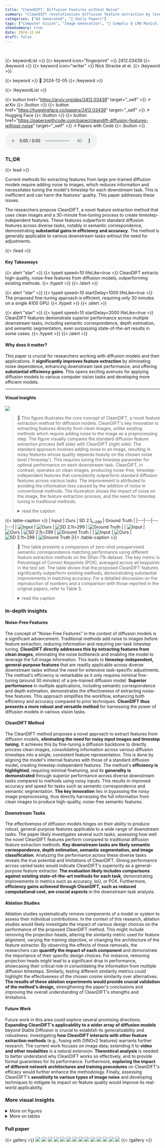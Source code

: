 ```yaml
---
title: "CleanDIFT: Diffusion Features without Noise"
summary: "CleanDIFT revolutionizes diffusion feature extraction by leveraging clean images and a lightweight fine-tuning method, significantly boosting performance across various tasks without noise or timestep..."
categories: ["AI Generated", "🤗 Daily Papers"]
tags: ["Computer Vision", "Image Generation", "🏢 CompVis @ LMU Munich, MCML",]
showSummary: true
date: 2024-12-04
draft: false
---
```


<br>

{{< keywordList >}}
{{< keyword icon="fingerprint" >}} 2412.03439 {{< /keyword >}}
{{< keyword icon="writer" >}} Nick Stracke et el. {{< /keyword >}}
 
{{< keyword >}} 🤗 2024-12-05 {{< /keyword >}}
 
{{< /keywordList >}}

{{< button href="https://arxiv.org/abs/2412.03439" target="_self" >}}
↗ arXiv
{{< /button >}}
{{< button href="https://huggingface.co/papers/2412.03439" target="_self" >}}
↗ Hugging Face
{{< /button >}}
{{< button href="https://paperswithcode.com/paper/cleandift-diffusion-features-without-noise" target="_self" >}}
↗ Papers with Code
{{< /button >}}



<audio controls>
    <source src="https://ai-paper-reviewer.com/2412.03439/podcast.wav" type="audio/wav">
    Your browser does not support the audio element.
</audio>


### TL;DR


{{< lead >}}

Current methods for extracting features from large pre-trained diffusion models require adding noise to images, which reduces information and necessitates tuning the model's timestep for each downstream task. This is inefficient and can harm the features' quality.  This paper addresses these issues.

The researchers propose CleanDIFT, a novel feature extraction method that uses clean images and a 30-minute fine-tuning process to create timestep-independent features.  These features outperform standard diffusion features across diverse tasks, notably in semantic correspondence, demonstrating **substantial gains in efficiency and accuracy**.  The method is generally applicable to various downstream tasks without the need for adjustments.

{{< /lead >}}


#### Key Takeaways

{{< alert "star" >}}
{{< typeit speed=10 lifeLike=true >}} CleanDIFT extracts high-quality, noise-free features from diffusion models, outperforming existing methods. {{< /typeit >}}
{{< /alert >}}

{{< alert "star" >}}
{{< typeit speed=10 startDelay=1000 lifeLike=true >}} The proposed fine-tuning approach is efficient, requiring only 30 minutes on a single A100 GPU. {{< /typeit >}}
{{< /alert >}}

{{< alert "star" >}}
{{< typeit speed=10 startDelay=2000 lifeLike=true >}} CleanDIFT features demonstrate superior performance across multiple downstream tasks, including semantic correspondence, depth estimation, and semantic segmentation, even surpassing state-of-the-art results in some cases. {{< /typeit >}}
{{< /alert >}}

#### Why does it matter?
This paper is crucial for researchers working with diffusion models and their applications.  It **significantly improves feature extraction** by eliminating noise dependence, enhancing downstream task performance, and offering **substantial efficiency gains**. This opens exciting avenues for applying diffusion models to various computer vision tasks and developing more efficient models.

------
#### Visual Insights



![](https://arxiv.org/html/2412.03439/extracted/6045344/images/diffusion_feature_noise.png)

> 🔼 This figure illustrates the core concept of CleanDIFT, a novel feature extraction method for diffusion models.  CleanDIFT's key innovation is extracting features directly from *clean* images, unlike existing methods which require adding noise to the image as a preprocessing step.  The figure visually compares the standard diffusion feature extraction process (left side) with CleanDIFT (right side). The standard approach involves adding noise to an image, resulting in noisy features whose quality depends heavily on the chosen noise level ('timestep').  This requires tuning the timestep parameter for optimal performance on each downstream task.  CleanDIFT, in contrast, operates on clean images, producing noise-free, timestep-independent features that consistently outperform standard diffusion features across various tasks.  The improvement is attributed to avoiding the information loss caused by the addition of noise in conventional methods. The illustration shows the impact of noise on the image, the feature extraction process, and the need for timestep tuning in traditional methods.
> <details>
> <summary>read the caption</summary>
> Figure 1: Our proposed CleanDIFT feature extraction method yields noise-free, timestep-independent, general-purpose features that significantly outperform standard diffusion features. CleanDIFT operates on clean images, while extracting diffusion features with existing approaches requires adding noise to an image before passing it through the model. Adding noise reduces the information present in the image and requires tuning a timestep per downstream task.
> </details>





{{< table-caption >}}
| Input | Ours | SD 2.1<sub>t=299</sub> | Ground Truth |
|---|---|---|---| 
| ![Input](https://arxiv.org/html/2412.03439/extracted/6045344/images/depth_input.png) | ![Ours](https://arxiv.org/html/2412.03439/extracted/6045344/images/depth_student.png) | ![SD 2.1<sub>t=299</sub>](https://arxiv.org/html/2412.03439/extracted/6045344/images/depth/2/t299.png) | ![Ground Truth](https://arxiv.org/html/2412.03439/extracted/6045344/images/depth/1/gt.png) |
| ![Input](https://arxiv.org/html/2412.03439/extracted/6045344/images/depth/2/input.png) | ![Ours](https://arxiv.org/html/2412.03439/extracted/6045344/images/depth/2/s.png) | ![SD 2.1<sub>t=299</sub>](https://arxiv.org/html/2412.03439/extracted/6045344/images/depth/2/t299.png) | ![Ground Truth](https://arxiv.org/html/2412.03439/extracted/6045344/images/depth/2/gt.png) |
| ![Input](https://arxiv.org/html/2412.03439/extracted/6045344/images/depth/3/input.png) | ![Ours](https://arxiv.org/html/2412.03439/extracted/6045344/images/depth/3/s.png) | ![SD 2.1<sub>t=299</sub>](https://arxiv.org/html/2412.03439/extracted/6045344/images/depth/3/t299.png) | ![Ground Truth](https://arxiv.org/html/2412.03439/extracted/6045344/images/depth/3/gt.png) |{{< /table-caption >}}

> 🔼 This table presents a comparison of zero-shot unsupervised semantic correspondence matching performance using different feature extraction methods on the SPair-71k dataset.  The key metric is Percentage of Correct Keypoints (PCK), averaged across all keypoints in the test set. The table shows that the proposed CleanDIFT features significantly outperform existing methods, demonstrating substantial improvements in matching accuracy.  For a detailed discussion on the reproduction of numbers and a comparison with those reported in the original papers, refer to Table 5.
> <details>
> <summary>read the caption</summary>
> Table 1: Zero-shot unsupervised semantic correspondence matching performance comparison on SPair71k [31]. Our improved features consistently lead to substantial improvements in matching performance. We report PCK on the test split of SPair71k, aggregated per point. Numbers are reproduced, for a discussion and comparison to reported numbers view Tab. 5.
> </details>





### In-depth insights


#### Noise-Free Features
The concept of "Noise-Free Features" in the context of diffusion models is a significant advancement.  Traditional methods add noise to images before feature extraction, reducing information and requiring per-task timestep tuning.  **CleanDIFT directly addresses this by extracting features from clean images**, eliminating the noise bottleneck and enabling the model to leverage the full image information. This leads to **timestep-independent, general-purpose features** that are readily applicable across diverse downstream tasks without the need for extensive task-specific adjustments.  The method's efficiency is remarkable as it only requires minimal fine-tuning (around 30 minutes) of a pre-trained diffusion model.  **Superior performance** in multiple applications, including semantic correspondence and depth estimation, demonstrates the effectiveness of extracting noise-free features.  This approach simplifies the workflow, enhancing both efficiency and accuracy compared to prior techniques. **CleanDIFT thus presents a more robust and versatile method** for harnessing the power of diffusion models in various vision tasks.

#### CleanDIFT Method
The CleanDIFT method proposes a novel approach to extract features from diffusion models, **eliminating the need for noisy input images and timestep tuning**.  It achieves this by fine-tuning a diffusion backbone to directly process clean images, consolidating information across various diffusion timesteps into a single, consistent feature representation.  This is done by aligning the model's internal features with those of a standard diffusion model, creating timestep-independent features.  The method's **efficiency is highlighted**, requiring minimal finetuning, and its **generality is demonstrated** through superior performance across diverse downstream tasks compared to methods using noisy inputs.  This results in improved accuracy and speed for tasks such as semantic correspondence and semantic segmentation.  **The key innovation** lies in bypassing the noisy image preprocessing, thus directly harnessing the full information from clean images to produce high-quality, noise-free semantic features.

#### Downstream Tasks
The effectiveness of diffusion models hinges on their ability to produce robust, general-purpose features applicable to a wide range of downstream tasks.  The paper likely investigates several such tasks, assessing how well the novel CleanDIFT features perform compared to traditional diffusion feature extraction methods.  **Key downstream tasks are likely semantic correspondence, depth estimation, semantic segmentation, and image classification.**  Analyzing the performance across these diverse tasks reveals the true potential and limitations of CleanDIFT.  Strong performance across varied tasks would indicate CleanDIFT's superiority as a general-purpose feature extractor.  **The evaluation likely includes comparisons against existing state-of-the-art methods for each task**, demonstrating improvements in metrics such as accuracy, IoU, or PCK.  Furthermore, **efficiency gains achieved through CleanDIFT, such as reduced computational cost, are crucial aspects** in the downstream task analysis.

#### Ablation Studies
Ablation studies systematically remove components of a model or system to assess their individual contributions.  In the context of this research, ablation studies would likely investigate the impact of various design choices on the performance of the proposed CleanDIFT method.  This might include removing the projection heads, altering the similarity metric used for feature alignment, varying the training objective, or changing the architecture of the feature extractor.  By observing the effects of these removals, the researchers can **quantify the impact of each component** and demonstrate the importance of their specific design choices.  For instance, removing projection heads might lead to a significant drop in performance, showcasing their critical role in consolidating the information from multiple diffusion timesteps.  Similarly, testing different similarity metrics could highlight the effectiveness of the chosen cosine similarity over alternatives.  **The results of these ablation experiments would provide crucial validation of the method's design,** strengthening the paper's conclusions and improving the overall understanding of CleanDIFT's strengths and limitations.

#### Future Work
Future work in this area could explore several promising directions.  **Expanding CleanDIFT's applicability to a wider array of diffusion models** beyond Stable Diffusion is crucial to establish its generalizability and robustness.  Investigating **how CleanDIFT interacts with other feature extraction methods** (e.g., fusing with DINOv2 features) warrants further research.  The current work focuses on image data; extending it to **video and other modalities** is a natural extension.  **Theoretical analysis** is needed to better understand why CleanDIFT works so effectively, and to provide formal guarantees for its performance.  Furthermore, **exploring the impact of different network architectures and training procedures** on CleanDIFT's efficacy would further enhance the methodology. Finally, assessing CleanDIFT's **sensitivity to various types of image noise** and developing techniques to mitigate its impact on feature quality would improve its real-world applicability.


### More visual insights

<details>
<summary>More on figures
</summary>


![](https://arxiv.org/html/2412.03439/x2.png)

> 🔼 This figure compares the reconstruction of an image using a diffusion model with and without added noise. Panel (a) shows a reconstruction without noise, where the model is directly given a clean image. Panel (b) shows reconstruction with added noise (t=261), a typical approach for existing diffusion feature extraction methods, where the model attempts to recover the clean image from a noisy input. By comparing the two panels, it highlights that adding noise greatly reduces the information available for feature extraction, leading to lower quality features. This is because the model is trained to remove noise, making its internal representation primarily centered on noise patterns rather than semantic content. The proposed method avoids this issue by extracting features directly from clean images.
> <details>
> <summary>read the caption</summary>
> Figure 2: Deterioration of Diffusion Features. As current methods need to pass noisy images to the model to obtain useful features, they significantly reduce the information available. We alleviate this problem by obtaining useful features without noise, improving the performance of downstream tasks.
> </details>



![](https://arxiv.org/html/2412.03439/x3.png)

> 🔼 This figure shows the fraction of variance in diffusion features explained by the clean image and the added noise at different timesteps.  The x-axis represents the timestep (t), ranging from 0 (clean image) to 999 (pure noise).  The y-axis represents the fraction of variance explained.  Two lines are plotted: one shows the variance explained by the clean image at t=0, and the other shows the variance explained by the added noise at t=999.  The figure demonstrates that even at relatively low timesteps (like t=261, used by the DIFT method), a significant portion of the features' variance is directly attributable to the added noise, highlighting a limitation of using noisy images for feature extraction.
> <details>
> <summary>read the caption</summary>
> Figure 3: Fraction of variance of diffusion features explained by 1) encoding the clean image at t=0𝑡0t=0italic_t = 0 (no additive noise), and 2) encoding just the added noise ϵbold-italic-ϵ\boldsymbol{\epsilon}bold_italic_ϵ at t=999𝑡999t=999italic_t = 999. Even at relatively low timesteps such as t=261𝑡261t=261italic_t = 261 as used by DIFT [54], a substantial part of the features directly depends only on the added noise.
> </details>



![](https://arxiv.org/html/2412.03439/x4.png)

> 🔼 The figure illustrates the training process of CleanDIFT.  A clean image is input to a trainable feature extraction model (CleanDIFT), while a noisy version of the same image (with noise level determined by timestep 't') is fed into a frozen diffusion model. Projection heads are used during training to align the features extracted by CleanDIFT with the features from the noisy diffusion model at each timestep.  Crucially, for downstream applications, these projection heads are discarded, and only the noise-free features directly from the CleanDIFT model are utilized.
> <details>
> <summary>read the caption</summary>
> Figure 4: Our training setup. We train our model to predict features from a clean input image, while the frozen diffusion model is fed the noisy image. The projection heads project our model’s features onto the noisy diffusion model features, given the noising timestep t𝑡titalic_t. For downstream tasks, we discard the projection heads and directly use our model’s internal representations as features.
> </details>



![](https://arxiv.org/html/2412.03439/x5.png)

> 🔼 This figure compares the performance of semantic correspondence matching using standard noisy diffusion features and CleanDIFT features at various noise levels. The x-axis represents the timestep (t), while the y-axis represents the percentage of correctly matched keypoints (PCK). The results show that CleanDIFT features consistently outperform standard noisy diffusion features across all timesteps.  Furthermore, it demonstrates that merely providing a clean image to a diffusion model without the addition of noise (i.e., a non-zero timestep) does not improve performance, highlighting the importance of CleanDIFT's noise-free approach.
> <details>
> <summary>read the caption</summary>
> Figure 5: Following [54], we evaluate semantic correspondence matching accuracy for different noise levels. Our feature extractor outperforms the standard noisy diffusion features across all timesteps t𝑡titalic_t. We additionally demonstrate that simply providing the diffusion model with a clean image and a non-zero timestep does not result in improved performance.
> </details>



![](https://arxiv.org/html/2412.03439/x6.png)

> 🔼 This figure compares semantic correspondence results obtained using standard diffusion features (DIFT [54] with SD 2.1 at timestep t=261) against results from CleanDIFT features.  The images visually demonstrate that CleanDIFT features produce significantly fewer incorrect matches in semantic correspondence tasks compared to the standard approach.  This showcases the improved accuracy and reliability of the proposed CleanDIFT feature extraction method.
> <details>
> <summary>read the caption</summary>
> Figure 6: Semantic correspondence results using DIFT [54] features with the standard SD 2.1 (t=261𝑡261t=261italic_t = 261) and our CleanDIFT features. Our clean features show significantly less incorrect matches than the base diffusion model.
> </details>



![](https://arxiv.org/html/2412.03439/x7.png)

> 🔼 This figure presents a qualitative comparison of depth estimation results obtained using standard diffusion features and CleanDIFT features on the NYUv2 dataset.  The images show that CleanDIFT features produce depth maps with significantly less noise and finer details compared to those generated using standard diffusion features, leading to a substantial improvement in the accuracy and quality of depth estimation. The visual difference highlights the effectiveness of CleanDIFT in extracting cleaner and more informative features from the input images.
> <details>
> <summary>read the caption</summary>
> Figure 7: Qualitative results for depth estimation using a linear probe on diffusion features on NYUv2 [34]. Our CleanDIFT features enable substantially better depth estimation than standard diffusion features. Note how the CleanDIFT features are far less noisy when compared to the standard diffusion features.
> </details>



![](https://arxiv.org/html/2412.03439/x8.png)

> 🔼 Figure 8 shows the performance comparison of semantic segmentation using linear probes trained on CleanDIFT features and standard noisy diffusion features.  The x-axis represents the noise timestep (t), and the y-axis represents the mean Intersection over Union (mIOU) score, a common metric for evaluating semantic segmentation accuracy. The graph reveals that CleanDIFT features consistently achieve higher mIOU scores across various timesteps. Notably, while noisy diffusion features exhibit a strong dependence on the choice of timestep (with the optimal performance around t=100), CleanDIFT features demonstrate more consistent performance, suggesting their robustness and reduced sensitivity to the noise level. This highlights the benefit of using noise-free features for semantic segmentation.
> <details>
> <summary>read the caption</summary>
> Figure 8: Performance on semantic segmentation using linear probes. Our clean features outperform the noisy diffusion features for the best noising timestep t𝑡titalic_t. Semantic segmentation performance of a standard diffusion model heavily depends on the used noising timestep. Unlike for semantic correspondence matching, the optimal t𝑡titalic_t value appears to be around t=100𝑡100t=100italic_t = 100.
> </details>



![](https://arxiv.org/html/2412.03439/x9.png)

> 🔼 Figure 9 presents a qualitative comparison of semantic segmentation results obtained using standard Stable Diffusion (SD) features and CleanDIFT features on the Pascal VOC dataset.  The standard SD features utilize a timestep (t) of 100, determined in Figure 8 to yield the best quantitative performance. The comparison highlights the significant reduction in noise present in the segmentation maps generated by CleanDIFT features compared to those produced by standard SD features. This visual demonstration underscores CleanDIFT's effectiveness in generating cleaner and less noisy feature representations.
> <details>
> <summary>read the caption</summary>
> Figure 9: Qualitative results for semantic segmentation from diffusion features on Pascal VOC [15]. Standard SD features use t=100𝑡100t=100italic_t = 100 as the timestep, which we found to perform best quantitatively (c.f. Figure 8). Note how the CleanDIFT segmentation maps are far less noisy compared to those of the standard diffusion features.
> </details>



![](https://arxiv.org/html/2412.03439/x10.png)

> 🔼 This figure displays the classification accuracy achieved using a k-Nearest Neighbors (kNN) classifier with k=10 on the ImageNet1k dataset.  The results show the impact of different diffusion timesteps and feature maps from the diffusion model on the classification performance. Notably, using feature map #0 (the feature map with the lowest spatial resolution) consistently yields the highest classification accuracy across various timesteps.
> <details>
> <summary>read the caption</summary>
> Figure 10: Classification performance on ImageNet1k [10], using kNN classifier with k=10𝑘10k=10italic_k = 10 and cosine similarity as the distance metric. We sweep over different timesteps and feature maps. We find that the feature map with the lowest spatial resolution (feature map #0) yields the highest classification accuracy.
> </details>



</details>




<details>
<summary>More on tables
</summary>


{{< table-caption >}}
| Input | Ours | SD 2.1 |
|---|---|---|
| ![Refer to caption](https://arxiv.org/html/2412.03439/extracted/6045344/images/sem_seg/image_8_2.png) | ![Refer to caption](https://arxiv.org/html/2412.03439/extracted/6045344/images/sem_seg/mask_8_2_student.png) | ![Refer to caption](https://arxiv.org/html/2412.03439/extracted/6045344/images/sem_seg/mask_8_2_teacher.png) |
| ![Refer to caption](https://arxiv.org/html/2412.03439/extracted/6045344/images/sem_seg/image_9_1.png) | ![Refer to caption](https://arxiv.org/html/2412.03439/extracted/6045344/images/sem_seg/mask_9_1_student.png) | ![Refer to caption](https://arxiv.org/html/2412.03439/extracted/6045344/images/sem_seg/mask_9_1_teacher.png) |
| ![Refer to caption](https://arxiv.org/html/2412.03439/extracted/6045344/images/sem_seg/image_66_2.png) | ![Refer to caption](https://arxiv.org/html/2412.03439/extracted/6045344/images/sem_seg/mask_66_2_student.png) | ![Refer to caption](https://arxiv.org/html/2412.03439/extracted/6045344/images/sem_seg/mask_66_2_teacher.png) |{{< /table-caption >}}
> 🔼 This table presents a comparison of monocular depth estimation results on the NYUv2 dataset.  It compares the performance of a linear probe trained on standard noisy diffusion features against a linear probe trained on the proposed CleanDIFT noise-free features. The results show that CleanDIFT features significantly improve depth estimation accuracy.  Furthermore, it demonstrates that while a probe trained on noisy features can be applied to CleanDIFT features, the performance gain is smaller than when using a probe specifically trained on CleanDIFT features.
> <details>
> <summary>read the caption</summary>
> Table 2: Monocular Depth Estimation. Following [37], we evaluate metric depth prediction on NYUv2 [34] using a linear probe. Our clean features outperform the noisy features by a significant margin. Probes trained on the noisy features can be reused for the clean features, but incur a smaller performance gain.
> </details>

{{< table-caption >}}
| Input | Ours | SD 2.1 |
|---|---|---|
| ![Refer to caption](https://arxiv.org/html/2412.03439/extracted/6045344/images/sem_seg/image_0_0.png) | ![Refer to caption](https://arxiv.org/html/2412.03439/extracted/6045344/images/sem_seg/mask_0_0_student.png) | ![Refer to caption](https://arxiv.org/html/2412.03439/extracted/6045344/images/sem_seg/mask_0_0_teacher.png) |
| ![Refer to caption](https://arxiv.org/html/2412.03439/extracted/6045344/images/sem_seg/image_41_3.png) | ![Refer to caption](https://arxiv.org/html/2412.03439/extracted/6045344/images/sem_seg/mask_41_3_student.png) | ![Refer to caption](https://arxiv.org/html/2412.03439/extracted/6045344/images/sem_seg/mask_41_3_teacher.png) |
| ![Refer to caption](https://arxiv.org/html/2412.03439/extracted/6045344/images/sem_seg/image_67_2.png) | ![Refer to caption](https://arxiv.org/html/2412.03439/extracted/6045344/images/sem_seg/mask_67_2_student.png) | ![Refer to caption](https://arxiv.org/html/2412.03439/extracted/6045344/images/sem_seg/mask_67_2_teacher.png) |{{< /table-caption >}}
> 🔼 This table presents the ablation study results for evaluating the impact of different training objectives and the use of projection heads on the performance of the feature extraction model. The model's performance is measured using the Percentage of Correct Keypoints (PCK) metric, which is averaged across all keypoints in a subset of the SPair71k test set for zero-shot semantic correspondence matching.
> <details>
> <summary>read the caption</summary>
> Table 3: Ablation Study Results. We evaluate the feature extraction models’ performance for zero-shot semantic correspondence matching on a subset of the SPair71k test split. PCK is aggregated per point.
> </details>

{{< table-caption >}}
| Objective | Projection Heads | PCK@α (↑) αimg=0.1 | PCK@α (↑) αbbox=0.1 |
|---|---|---|---|
| Cosine Sim. | ✓ | **67.61** | **60.28** |
|  | ✗ | **67.37** | **60.22** |
| L2 | ✓ | 66.71 | 59.30 |
|  | ✗ | 66.65 | 59.34 |
| L1 | ✓ | 66.18 | 58.79 |
|  | ✗ | 66.07 | 59.01 |
| SD 2.1 | - | 63.41 | 55.92 |{{< /table-caption >}}
> 🔼 This table presents a detailed breakdown of the performance of three different methods (DIFT, A Tale of Two Features, and Telling Left from Right) for zero-shot unsupervised semantic correspondence matching on the SPair71k dataset.  The performance is measured using the Percentage of Correct Keypoints (PCK) metric at α=0.1, considering both the image size and bounding box size as error margins. Results are shown for each category within the dataset, with the three categories exhibiting the largest performance improvements highlighted. The table also includes comparisons with the original results reported in the referenced papers.
> <details>
> <summary>read the caption</summary>
> Table 4: Reproduced results for zero-shot unsupervised semantic correspondence matching, evaluated on SPair71k [31]. The three categories for which we observe the largest overall gains are marked in blue. We report PCK@α=0.1𝛼0.1\alpha=0.1italic_α = 0.1 with an error margin relative to bounding box sizes on the test split of SPair71k, aggregated per point and per category. We compare our reproductions against the papers’ reported numbers in Tab. 5
> </details>

{{< table-caption >}}
| Method | Our Features | Aero | Bike | Bird | Boat | Bottle | Bus | Car | Cat | Chair | Cow | Dog | Horse | Motor | Person | Plant | Sheep | Train | TV | All |
|---|---|---|---|---|---|---|---|---|---|---|---|---|---|---|---|---|---|---|---|---|
| DIFT [54] | ✗ | 63.41 | 55.10 | 80.40 | 34.55 | 46.15 | 52.26 | 48.02 | 75.86 | 39.46 | 75.57 | 55.00 | 61.71 | 53.32 | 46.53 | 56.36 | 57.68 | 71.30 | 63.63 | 59.57 |
|  | ✓ | 63.72 | 55.90 | 80.50 | 35.40 | 49.36 | 53.46 | 48.08 | 75.78 | 43.10 | 76.20 | 55.69 | 61.01 | 54.17 | 49.14 | 62.56 | 58.37 | 74.63 | 71.54 | 61.43¹⁸ |
| A Tale of Two Features [58] | ✗ | 71.26 | 62.23 | 87.01 | 37.24 | 53.78 | 54.32 | 51.20 | 78.61 | 46.50 | 78.93 | 64.43 | 69.47 | 62.23 | 69.27 | 59.28 | 68.03 | 65.40 | 53.81 | 63.73 |
|  | ✓ | 71.12 | 62.70 | 87.42 | 38.33 | 54.78 | 54.67 | 51.20 | 78.52 | 47.86 | 79.38 | 64.88 | 69.18 | 62.61 | 69.72 | 62.82 | 68.87 | 67.51 | 59.04 | 64.81¹⁸ |
| Telling Left from Right [59] | ✗ | 78.14 | 66.37 | 89.60 | 43.74 | 53.29 | 66.61 | 59.94 | 82.66 | 51.75 | 82.79 | 68.95 | 74.91 | 65.84 | 71.67 | 57.71 | 72.24 | 83.46 | 49.66 | 68.64 |
|  | ✓ | 77.17 | 65.65 | 89.58 | 44.24 | 54.27 | 67.24 | 60.63 | 82.33 | 56.57 | 82.53 | 68.37 | 75.91 | 65.99 | 71.37 | 62.29 | 70.42 | 84.58 | 59.84 | 69.99¹⁸ |{{< /table-caption >}}
> 🔼 This table compares the reproduced results of zero-shot semantic correspondence matching performance on the SPair71k dataset [31] against the values reported in three different papers ([54], [58], [59]). The discrepancies in performance are attributed to the fact that the papers [58] and [59] utilize a CLIP image embedding conditioning mechanism [56] which was fine-tuned for the related task of panoptic segmentation.  Since this additional conditioning mechanism is not a zero-shot approach, the authors of the current paper excluded it from their reproduction for a fair comparison.
> <details>
> <summary>read the caption</summary>
> Table 5: Reproduced vs reported numbers for zero-shot semantic correspondences, evaluated on SPair71k [31]. A Tale of Two Features [58] and Telling Left from Right [59] report higher PCK values than our reproduction because they utilize a conditioning mechanism on CLIP image embeddings from [56] that was fine-tuned for panoptic segmentation. As this task is related to semantic correspondence matching, we do not consider using this conditioning mechanism fair in comparison to other zero-shot approaches for semantic correspondences. Therefore, we exclude it from our reproductions.
> </details>

</details>




### Full paper

{{< gallery >}}
<img src="https://ai-paper-reviewer.com/2412.03439/1.png" class="grid-w50 md:grid-w33 xl:grid-w25" />
<img src="https://ai-paper-reviewer.com/2412.03439/2.png" class="grid-w50 md:grid-w33 xl:grid-w25" />
<img src="https://ai-paper-reviewer.com/2412.03439/3.png" class="grid-w50 md:grid-w33 xl:grid-w25" />
<img src="https://ai-paper-reviewer.com/2412.03439/4.png" class="grid-w50 md:grid-w33 xl:grid-w25" />
<img src="https://ai-paper-reviewer.com/2412.03439/5.png" class="grid-w50 md:grid-w33 xl:grid-w25" />
<img src="https://ai-paper-reviewer.com/2412.03439/6.png" class="grid-w50 md:grid-w33 xl:grid-w25" />
<img src="https://ai-paper-reviewer.com/2412.03439/7.png" class="grid-w50 md:grid-w33 xl:grid-w25" />
<img src="https://ai-paper-reviewer.com/2412.03439/8.png" class="grid-w50 md:grid-w33 xl:grid-w25" />
<img src="https://ai-paper-reviewer.com/2412.03439/9.png" class="grid-w50 md:grid-w33 xl:grid-w25" />
<img src="https://ai-paper-reviewer.com/2412.03439/10.png" class="grid-w50 md:grid-w33 xl:grid-w25" />
<img src="https://ai-paper-reviewer.com/2412.03439/11.png" class="grid-w50 md:grid-w33 xl:grid-w25" />
<img src="https://ai-paper-reviewer.com/2412.03439/12.png" class="grid-w50 md:grid-w33 xl:grid-w25" />
<img src="https://ai-paper-reviewer.com/2412.03439/13.png" class="grid-w50 md:grid-w33 xl:grid-w25" />
<img src="https://ai-paper-reviewer.com/2412.03439/14.png" class="grid-w50 md:grid-w33 xl:grid-w25" />
{{< /gallery >}}